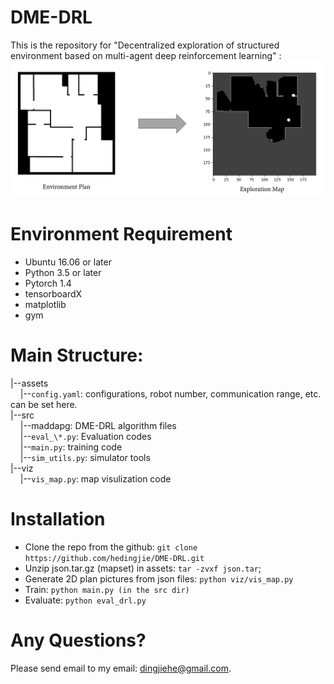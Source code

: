 # DME-DRL
This is the repository for "Decentralized exploration of structured environment based on multi-agent deep reinforcement learning" : 
![demo](/res/demo.png)

# Environment Requirement
- Ubuntu 16.06 or later
- Python 3.5 or later
- Pytorch 1.4
- tensorboardX
- matplotlib
- gym

# Main Structure:
|--assets<br>
&nbsp;&nbsp;&nbsp;&nbsp;|--`config.yaml`: configurations, robot number, communication range, etc. can be set here.<br>
|--src<br>
&nbsp;&nbsp;&nbsp;&nbsp;|--maddapg: DME-DRL algorithm files<br>
&nbsp;&nbsp;&nbsp;&nbsp;|--`eval_\*.py`: Evaluation codes<br>
&nbsp;&nbsp;&nbsp;&nbsp;|--`main.py`: training code<br>
&nbsp;&nbsp;&nbsp;&nbsp;|--`sim_utils.py`: simulator tools<br>
|--viz<br>
&nbsp;&nbsp;&nbsp;&nbsp;|--`vis_map.py`: map visulization code<br>
     

# Installation
- Clone the repo from the github:
`git clone https://github.com/hedingjie/DME-DRL.git`
- Unzip json.tar.gz (mapset) in assets:
`tar -zvxf json.tar`;
- Generate 2D plan pictures from json files:
`python viz/vis_map.py`
- Train: `python main.py (in the src dir)`
- Evaluate: `python eval_drl.py`

# Any Questions?
Please send email to my email: dingjiehe@gmail.com.
